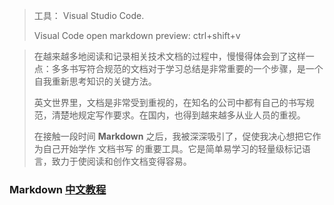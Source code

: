 > 工具： Visual Studio Code.
>
> Visual Code open markdown preview: ctrl+shift+v

> 在越来越多地阅读和记录相关技术文档的过程中，慢慢得体会到了这样一点：多多书写符合规范的文档对于学习总结是非常重要的一个步骤，是一个自我重新思考知识的关键方法。
>
> 英文世界里，文档是非常受到重视的，在知名的公司中都有自己的书写规范，清楚地规定写作要求。在国内，也得到越来越多从业人员的重视。
>
> 在接触一段时间 **Markdown** 之后，我被深深吸引了，促使我决心想把它作为自己开始学作 文档书写 的重要工具。它是简单易学习的轻量级标记语言，致力于使阅读和创作文档变得容易。
> 

### Markdown [中文教程](https://markdown-zh.readthedocs.io/en/latest/ "title")


